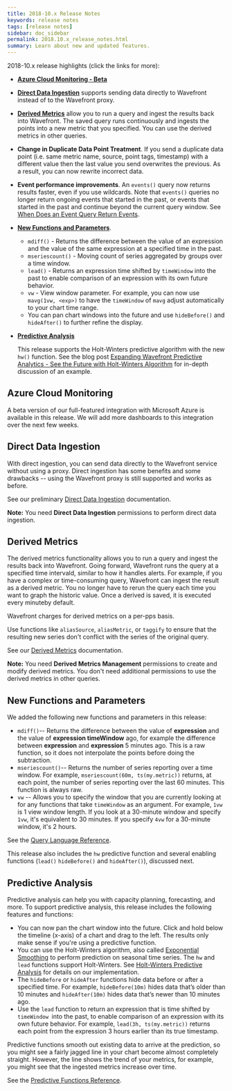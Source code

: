 ```yaml
---
title: 2018-10.x Release Notes
keywords: release notes
tags: [release notes]
sidebar: doc_sidebar
permalink: 2018.10.x_release_notes.html
summary: Learn about new and updated features.
---
```


2018-10.x release highlights (click the links for more):
- [**Azure Cloud Monitoring - Beta**](2018.10.x_release_notes.html#azure-cloud-monitoring)
- [**Direct Data Ingestion**](2018.10.x_release_notes.html#direct-data-ingestion) supports sending data directly to Wavefront instead of to the Wavefront proxy.
- [**Derived Metrics**](2018.10.x_release_notes.html#derived-metrics) allow you to run a query and ingest the results back into Wavefront. The saved query runs continuously and ingests the points into a new metric that you specified. You can use the derived metrics in other queries.
- **Change in Duplicate Data Point Treatment**. If you send a duplicate data point (i.e. same metric name, source, point tags, timestamp) with a different value then the last value you send overwrites the previous. As a result, you can now rewrite incorrect data.
- **Event performance improvements**. An `events()` query now returns results faster, even if you use wildcards. Note that `events()` queries no longer return ongoing events that started in the past, or events that started in the past and continue beyond the current query window. See [When Does an Event Query Return Events](events_queries.html#when-does-an-event-query-return-events).
- [**New Functions and Parameters**](2018.10.x_release_notes.html#new-functions-and-parameters).
  * `mdiff()` - Returns the difference between the value of an expression and the value of the same expression at a specified time in the past.
  * `mseriescount()` - Moving count of series aggregated by groups over a time window.
  * `lead()` - Returns an expression time shifted by `timeWindow` into the past to enable comparison of an expression with its own future behavior.
  * `vw` - View window parameter. For example, you can now use `mavg(1vw, <exp>)` to have the `timeWindow` of `mavg` adjust automatically to your chart time range.
  * You can pan chart windows into the future and use `hideBefore()` and `hideAfter()` to further refine the display.
- [**Predictive Analysis**](2018.10.x_release_notes.html#predictive-analysis)

  This release supports the Holt-Winters predictive algorithm with the new `hw()` function. See the blog post [Expanding Wavefront Predictive Analytics - See the Future with Holt-Winters Algorithm](https://www.wavefront.com/holtwinters-predictive-algorithm/) for in-depth discussion of an example.



## Azure Cloud Monitoring

A beta version of our full-featured integration with Microsoft Azure is available in this release. We will add more dashboards to this integration over the next few weeks.

## Direct Data Ingestion

With direct ingestion, you can send data directly to the Wavefront service without using a proxy. Direct ingestion has some benefits and some drawbacks -- using the Wavefront proxy is still supported and works as before.

See our preliminary [Direct Data Ingestion](direct_ingestion.html) documentation.

**Note:** You need **Direct Data Ingestion** permissions to perform direct data ingestion.

## Derived Metrics

The derived metrics functionality allows you to run a query and ingest the results back into Wavefront. Going forward, Wavefront runs the query at a specified time intervald, similar to how it handles alerts. For example, if you have a complex or time-consuming query, Wavefront can ingest the result as a derived metric. You no longer have to rerun the query each time you want to graph the historic value. Once a derived is saved, it is executed every minuteby default.

Wavefront charges for derived metrics on a per-pps basis.

Use functions like `aliasSource`, `aliasMetric`, or `taggify` to ensure that the resulting new series don't conflict with the series of the original query.

See our [Derived Metrics](derived_metrics.html) documentation.

**Note:** You need **Derived Metrics Management** permissions to create and modify derived metrics. You don't need additional permissions to use the derived metrics in other queries.

## New Functions and Parameters

We added the following new functions and parameters in this release:

- `mdiff()`-- Returns the difference between the value of **expression** and the value of **expression timeWindow** ago, for example the difference between **expression** and **expression** 5 minutes ago. This is a raw function, so it does not interpolate the points before doing the subtraction.
- `mseriescount()`-- Returns the number of series reporting over a time window. For example, `mseriescount(60m, ts(my.metric))` returns, at each point, the number of series reporting over the last 60 minutes. This function is always raw.
- `vw` -- Allows you to specify the window that you are currently looking at for any functions that take `timeWindow` as an argument. For example, `1vw` is 1 view window length. If you look at a 30-minute window and specify `1vw`, it's equivalent to 30 minutes. If you specify `4vw` for a 30-minute window, it's 2 hours.

See the [Query Language Reference](query_language_reference.html).

This release also includes the `hw` predictive function and several enabling functions (`lead()` `hideBefore()` and `hideAfter()`), discussed next.


## Predictive Analysis

Predictive analysis can help you with capacity planning, forecasting, and more. To support predictive analysis, this release includes the following features and functions:

* You can now pan the chart window into the future. Click and hold below the timeline (x-axis) of a chart and drag to the left. The results only make sense if you're using a predictive function.
* You can use the Holt-Winters algorithm, also called [Exponential Smoothing](https://en.wikipedia.org/wiki/Exponential_smoothing) to perform prediction on seasonal time series. The `hw` and `lead` functions support Holt-Winters. See [Holt-Winters Predictive Analysis](query_language_hw_function.html) for details on our implementation.
* The `hideBefore` or `hideAfter` functions hide data before or after a specified time. For example, `hideBefore(10m)` hides data that’s older than 10 minutes and `hideAfter(10m)` hides data that’s newer than 10 minutes ago.
* Use the `lead` function to return an expression that is time shifted by `timeWindow `into the past, to enable comparison of an expression with its own future behavior. For example, `lead(3h, ts(my.metric))` returns each point from the expression 3 hours earlier than its true timestamp.

Predictive functions smooth out existing data to arrive at the prediction, so you might see a fairly jagged line in your chart become almost completely straight. However, the line  shows the trend of your metrics, for example, you might see that the ingested metrics increase over time.

See the [Predictive Functions Reference](query_language_reference.html#predictive-functions).
